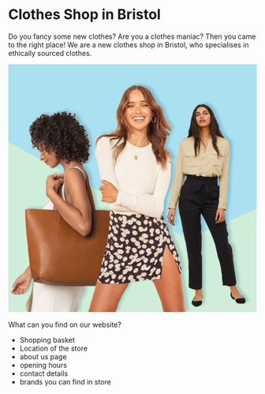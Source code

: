 # **Clothes Shop in Bristol**

Do you fancy some new clothes? Are you a clothes maniac? Then you came to the right place!
We are a new clothes shop in Bristol, who specialises in ethically sourced clothes.

![Clothes](clothes.png)

What can you find on our website?

* Shopping basket
* Location of the store
* about us page
* opening hours
* contact details
* brands you can find in  store